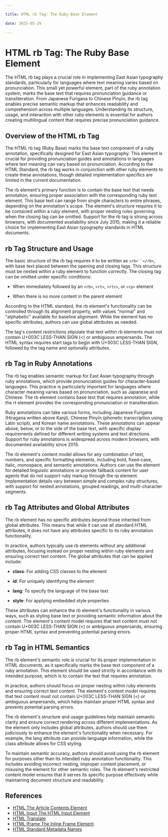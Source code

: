 ```yaml
---

title: HTML rb Tag: The Ruby Base Element

date: 2025-05-29

---
```



# HTML rb Tag: The Ruby Base Element

The HTML rb tag plays a crucial role in implementing East Asian typography standards, particularly for languages where text meaning varies based on pronunciation. This small yet powerful element, part of the ruby annotation system, marks the base text that requires pronunciation guidance or transliteration. From Japanese Furigana to Chinese Pīnyīn, the rb tag enables precise semantic markup that enhances readability and comprehension across multiple languages. Understanding its structure, usage, and interaction with other ruby elements is essential for authors creating multilingual content that requires precise pronunciation guidance.


## Overview of the HTML rb Tag

The HTML rb tag (Ruby Base) marks the base text component of a ruby annotation, specifically designed for East Asian typography. This element is crucial for providing pronunciation guides and annotations in languages where text meaning can vary based on pronunciation. According to the HTML Standard, the rb tag works in conjunction with other ruby elements to create these annotations, though detailed implementation specifics are limited in the current documentation.

The rb element's primary function is to contain the base text that needs annotation, ensuring proper association with the corresponding ruby text element. This base text can range from single characters to entire phrases, depending on the annotation's scope. The element's structure requires it to be contained within a ruby element, with proper nesting rules governing when the closing tag can be omitted. Support for the rb tag is strong across browsers, with documented availability since July 2015, making it a reliable choice for implementing East Asian typography standards in HTML documents.


##  rb Tag Structure and Usage

The basic structure of the rb tag requires it to be written as `<rb>``</rb>`, with base text placed between the opening and closing tags. This structure must be nested within a ruby element to function correctly. The closing tag can be omitted under specific conditions:

- When immediately followed by an `<rb>`, `<rt>`, `<rtc>`, or `<rp>` element

- When there is no more content in the parent element

According to the HTML standard, the rb element's functionality can be controlled through its alignment property, with values "normal" and "alphabetic" available for baseline alignment. While the element has no specific attributes, authors can use global attributes as needed.

The tag's content restrictions stipulate that text within rb elements must not contain U+003C LESS-THAN SIGN (<) or ambiguous ampersands. The HTML syntax requires start tags to begin with U+003C LESS-THAN SIGN, followed by the tag name and optionally attributes.


##  rb Tag in Ruby Annotations

The rb tag enables semantic markup for East Asian typography through ruby annotations, which provide pronunciation guides for character-based languages. This practice is particularly important for languages where character meaning varies based on pronunciation, such as Japanese and Chinese. The rb element contains base text that requires annotation, while the rt element provides the corresponding pronunciation or transliteration.

Ruby annotations can take various forms, including Japanese Furigana (Hiragana written above Kanji), Chinese Pīnyīn (phonetic transcription using Latin script), and Korean name annotations. These annotations can appear above, below, or to the side of the base text, with specific display requirements defined for different writing systems and text directions. Support for ruby annotations is widespread across modern browsers, with documented availability since 2015.

The rb element's content model allows for any combination of text, numbers, and specific formatting elements, including bold, fixed-case, italic, monospace, and semantic annotations. Authors can use the element for detailed linguistic annotations or provide fallback content for user agents that do not support ruby markup through the rp element. Implementation details vary between simple and complex ruby structures, with support for nested annotations, grouped readings, and multi-character segments.


##  rb Tag Attributes and Global Attributes

The rb element has no specific attributes beyond those inherited from global attributes. This means that while it can use all standard HTML attributes, it does not have any attributes specific to its ruby annotation functionality.

In practice, authors typically use rb elements without any additional attributes, focusing instead on proper nesting within ruby elements and ensuring correct text content. The global attributes that can be applied include:

- **class**: For adding CSS classes to the element

- **id**: For uniquely identifying the element

- **lang**: To specify the language of the base text

- **style**: For applying embedded style properties

These attributes can enhance the rb element's functionality in various ways, such as styling base text or providing semantic information about the content. The element's content model requires that text content must not contain U+003C LESS-THAN SIGN (<) or ambiguous ampersands, ensuring proper HTML syntax and preventing potential parsing errors.


##  rb Tag in HTML Semantics

The rb element's semantic role is crucial for its proper implementation in HTML documents, as it specifically marks the base text component of a ruby annotation. This element should be used strictly in accordance with its intended purpose, which is to contain the text that requires annotation.

In practice, authors should focus on proper nesting within ruby elements and ensuring correct text content. The element's content model requires that text content must not contain U+003C LESS-THAN SIGN (<) or ambiguous ampersands, which helps maintain proper HTML syntax and prevents potential parsing errors.

The rb element's structure and usage guidelines help maintain semantic clarity and ensure correct rendering across different implementations. As the element only includes global attributes, authors should use them judiciously to enhance the element's functionality when necessary. For example, the lang attribute can provide language information, while the class attribute allows for CSS styling.

To maintain semantic accuracy, authors should avoid using the rb element for purposes other than its intended ruby annotation functionality. This includes avoiding incorrect nesting, improper content placement, or misusing the element for other semantic roles. The rb element's restricted content model ensures that it serves its specific purpose effectively while maintaining document structure and readability.

## References

- [HTML The Article Contents Element](https://github.com/serpuniversity/learn/blob/main/html/HTML%20The%20Article%20Contents%20Element.md)
- [HTML Input The HTML Input Element](https://github.com/serpuniversity/learn/blob/main/html/HTML%20Input%20The%20HTML%20Input%20Element.md)
- [HTML Translate](https://github.com/serpuniversity/learn/blob/main/html/HTML%20Translate.md)
- [HTML Iframe The Inline Frame Element](https://github.com/serpuniversity/learn/blob/main/html/HTML%20Iframe%20The%20Inline%20Frame%20Element.md)
- [HTML Standard Metadata Names](https://github.com/serpuniversity/learn/blob/main/html/HTML%20Standard%20Metadata%20Names.md)